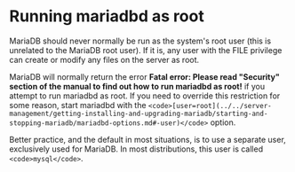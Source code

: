 
# Running mariadbd as root

MariaDB should never normally be run as the system's root user (this is unrelated to the MariaDB root user). If it is, any user with the FILE privilege can create or modify any files on the server as root.


MariaDB will normally return the error **Fatal error: Please read "Security" section of the manual to find out how to run mariadbd as root!** if you attempt to run mariadbd as root. If you need to override this restriction for some reason, start mariadbd with the `<code>[user=root](../../server-management/getting-installing-and-upgrading-mariadb/starting-and-stopping-mariadb/mariadbd-options.md#-user)</code>` option.


Better practice, and the default in most situations, is to use a separate user, exclusively used for MariaDB. In most distributions, this user is called `<code>mysql</code>`.

